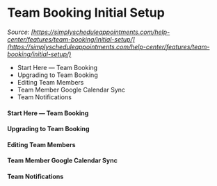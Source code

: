 # Team Booking Initial Setup


*Source: [https://simplyscheduleappointments.com/help-center/features/team-booking/initial-setup/](https://simplyscheduleappointments.com/help-center/features/team-booking/initial-setup/)*

- Start Here — Team Booking
- Upgrading to Team Booking
- Editing Team Members
- Team Member Google Calendar Sync
- Team Notifications

#### Start Here — Team Booking

#### Upgrading to Team Booking

#### Editing Team Members

#### Team Member Google Calendar Sync

#### Team Notifications
